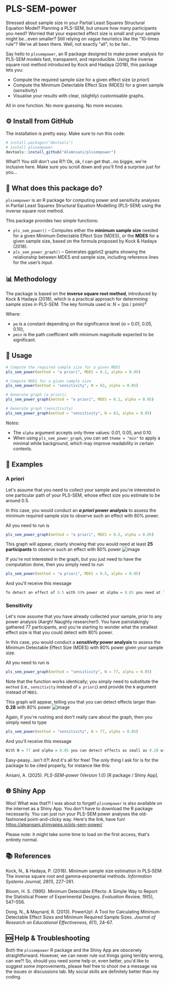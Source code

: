 # PLS-SEM-power

Stressed about sample size in your Partial Least Squares Structural Equation Model?
Planning a PLS-SEM, but unsure how many participants you need?
Worried that your expected effect size is small and your sample might be...even smaller?
Still relying on vague heuristics like the “10-times rule”?
We’ve all been there. Well, not exactly "all", to be fair...

Say hello to `plssempower`, an R package designed to make power analysis for PLS-SEM models fast, transparent, and reproducible.
Using the inverse square root method introduced by Kock and Hadaya (2018), this package lets you:

- Compute the required sample size for a given effect size (_a priori_)
- Compute the Minimum Detectable Effect Size (MDES) for a given sample (_sensitivity_)
- Visualise your results with clear, (slightly) customisable graphs.

All in one function. No more guessing. No more excuses.

## ⚙️ Install from GitHub
The installation is pretty easy. Make sure to run this code:
 ```r
# install.packages("devtools")
# install plssempower
devtools::install_github("AleAnsani/plssempower")
 ```
What?! You still don't use R?! Ok, ok, I can get that...no biggie, we're inclusive here. Make sure you scroll down and you'll find a surprise just for you...

## 🚀 What does this package do?
`plssempower` is an R package for computing power and sensitivity analyses in Partial Least Squares Structural Equation Modelling (PLS-SEM) using the inverse square root method.

This package provides two simple functions:

- `pls_sem_power()` – Computes either the **minimum sample size** needed for a given Minimum Detectable Effect Size (MDES), or the **MDES** for a given sample size, based on the formula proposed by Kock & Hadaya (2018).
- `pls_sem_power_graph()` – Generates ggplot2 graphs showing the relationship between MDES and sample size, including reference lines for the user’s input.

## 📊 Methodology

The package is based on the **inverse square root method**, introduced by Kock & Hadaya (2018), which is a practical approach for determining sample sizes in PLS-SEM. The key formula used is:
_N_ = (pα / pmin)²


Where:
- `pα` is a constant depending on the significance level (α = 0.01, 0.05, 0.10),
- `pmin` is the path coefficient with minimum magnitude expected to be significant.

## 🔧 Usage

```r
# Compute the required sample size for a given MDES
pls_sem_power(method = "a priori", MDES = 0.2, alpha = 0.05)

# Compute MDES for a given sample size
pls_sem_power(method = "sensitivity", N = 63, alpha = 0.05)

# Generate graph (a priori)
pls_sem_power_graph(method = "a priori", MDES = 0.2, alpha = 0.05)

# Generate graph (sensitivity)
pls_sem_power_graph(method = "sensitivity", N = 63, alpha = 0.05)
```
_Notes_:
- The `alpha` argument accepts only three values: 0.01, 0.05, and 0.10.
- When using `pls_sem_power_graph`, you can set `theme = "min"` to apply a minimal white background, which may improve readability in certain contexts.

## 📜 Examples
### A priori
Let's assume that you need to collect your sample and you're interested in one particular path of your PLS-SEM, whose effect size you estimate to be around 0.5.

In this case, you would conduct an **_a priori_ power analysis** to assess the minimum required sample size to observe such an effect with 80% power.

All you need to run is
```r
pls_sem_power_graph(method = "a priori", MDES = 0.5, alpha = 0.05)
```
This graph will appear, clearly showing that you would need at least **25 participants** to observe such an effect with 80% power 
![image](https://github.com/user-attachments/assets/3f4bd5f6-7cdd-4795-8d3e-ca914e80b3bd)

If you're not interested in the graph, but you just need to have the computation done, then you simply need to run
 ```r
pls_sem_power(method = "a priori", MDES = 0.5, alpha = 0.05)
```
And you'll receive this message
 ```r
To detect an effect of 0.5 with 80% power at alpha = 0.05 you need at least 25 observations.
 ```

### Sensitivity
Let's now assume that you have already collected your sample, prior to any power analysis (Aargh! Naughty researcher!). You have painstakingly gathered 77 participants, and you're starting to wonder what the smallest effect size is that you could detect with 80% power.

In this case, you would conduct a **_sensitivity_ power analysis** to assess the Minimum Detectable Effect Size (MDES) with 80% power given your sample size.

All you need to run is
```r
pls_sem_power_graph(method = "sensitivity", N = 77, alpha = 0.05)
```
Note that the function works identically; you simply need to substitute the `method` (i.e., `sensitivity` instead of `a priori`) and provide the `N` argument instead of `MDES`.

This graph will appear, telling you that you can detect effects larger than **0.28** with 80% power 
![image](https://github.com/user-attachments/assets/3391f06e-1ed5-4fb9-9cd5-0bfbc6f79a2f)


Again, if you're rushing and don't really care about the graph, then you simply need to type
 ```r
pls_sem_power(method = "sensitivity", N = 77, alpha = 0.05)
```
And you'll receive this message
 ```r
With N = 77 and alpha = 0.05 you can detect effects as small as 0.28 with 80% power
 ```

Easy-peasy...isn't it?! And it's all for free!
The only thing I ask for is for the package to be cited properly, for instance like this:

Ansani, A. (2025). _PLS-SEM-power_ (Version 1.0) [R package / Shiny App].


## 🌐 Shiny App
Woo! What was that?! I was about to forget! `plssempower` is also available on the internet as a Shiny App. You don't have to download the R package necessarily. You can just run your PLS-SEM power analyses the old-fashioned point-and-clicky way. Here's the link, have fun! https://aleansani.shinyapps.io/pls-sem-power/

Please note: it might take some time to load on the first access, that's entirely normal.

## 📚 References
Kock, N., & Hadaya, P. (2018). Minimum sample size estimation in PLS‐SEM: The inverse square root and gamma‐exponential methods. _Information Systems Journal, 28_(1), 227–261.

Bloom, H. S. (1995). Minimum Detectable Effects: A Simple Way to Report the Statistical Power of Experimental Designs. _Evaluation Review, 19_(5), 547–556.

Dong, N., & Maynard, R. (2013). PowerUp!: A Tool for Calculating Minimum Detectable Effect Sizes and Minimum Required Sample Sizes. _Journal of Research on Educational Effectiveness, 6_(1), 24–67.


## 🆘 Help & Troubleshooting
Both the `plssempower` R package and the Shiny App are obscenely straightforward. However, we can never rule out things going terribly wrong, can we?! So, should you need some help or, even better, you'd like to suggest some improvements, please feel free to shoot me a message via the issues or discussions tab. My social skills are definitely better than my coding.
